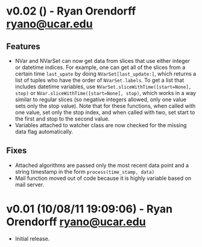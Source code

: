 v0.02 () - Ryan Orendorff <ryano@ucar.edu>
==========================================

Features
--------
- NVar and NVarSet can now get data from slices that use either integer or datetime indices.
  For example, one can get all of the slices from a certain time `last_upate`
  by doing `NVarSet[last_update:]`, which returns a list of tuples who have the
  order of `NVarSet.labels`. To get a list that includes datetime variables,
  use `NVarSet.sliceWithTime([start=None], stop)` or
  `NVar.sliceWithTime([start=None], stop)`, which works in a way similar to
  regular slices (so negative integers allowed, only one value sets only the
  stop value). Note that for these functions, when called with one value, set
  only the stop index, and when called with two, set start to the first and
  stop to the second value.
- Variables attached to watcher class are now checked for the missing data flag automatically.

Fixes
---------
- Attached algorithms are passed only the most recent data point and a string timestamp in the form `process(time_stamp, data)`
- Mail function moved out of code because it is highly variable based on mail server.

v0.01 (10/08/11 19:09:06) - Ryan Orendorff <ryano@ucar.edu>
===========================================================
- Initial release.
